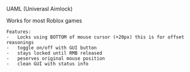 UAML (Univerasl Aimlock)

Works for most Roblox games

    Features:
    -   Locks using BOTTOM of mouse cursor (+20px) this is for offset reasonings
    -   toggle on/off with GUI button
    -   stays locked until RMB released
    -   peserves original mouse position
    -   clean GUI with status info
